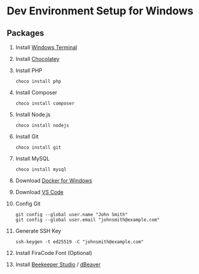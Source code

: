 # Dev Environment Setup for Windows

## Packages

1. Install [Windows Terminal](https://www.microsoft.com/en-us/p/windows-terminal/9n0dx20hk701)

2. Install [Chocolatey](https://chocolatey.org/)

3. Install PHP 

   ```
   choco install php 
   ```

4. Install Composer

   ``` 
   choco install composer
   ```

5. Install Node.js

   ```
   choco install nodejs
   ```

6. Install Git

   ```
   choco install git
   ```

7. Install MySQL

   ```
   choco install mysql
   ```

8. Download [Docker for Windows](https://desktop.docker.com/win/stable/amd64/Docker%20Desktop%20Installer.exe?utm_source=docker&utm_medium=webreferral&utm_campaign=dd-smartbutton&utm_location=header)

9. Download [VS Code](https://code.visualstudio.com/sha/download?build=stable&os=win32-x64-user)

10. Config Git

    ``` git
    git config --global user.name "John Smith"
    git config --global user.email "johnsmith@example.com"
    ```

11. Generate SSH Key

    ```
    ssh-keygen -t ed25519 -C "johnsmith@example.com"
    ```

11. Install FiraCode Font (Optional)

12. Install [Beekeeper Studio](https://www.beekeeperstudio.io/download/?ext=exe&arch=&type=installer) / [dBeaver](https://dbeaver.io/files/dbeaver-ce-latest-x86_64-setup.exe)



